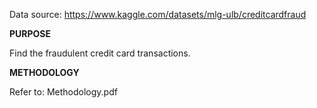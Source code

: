 Data source: https://www.kaggle.com/datasets/mlg-ulb/creditcardfraud

**PURPOSE**

Find the fraudulent credit card transactions.

**METHODOLOGY**

Refer to: Methodology.pdf